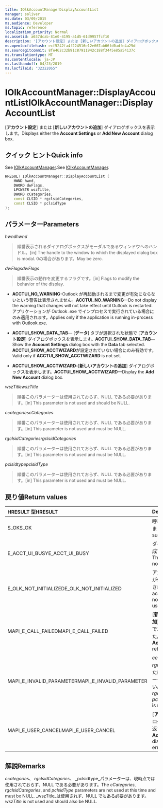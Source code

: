 ```yaml
---
title: IOlkAccountManagerDisplayAccountList
manager: soliver
ms.date: 03/09/2015
ms.audience: Developer
ms.topic: reference
localization_priority: Normal
ms.assetid: a637dcab-81e0-4195-a1d5-61d9957fcf10
description: '[アカウント設定] または [新しいアカウントの追加] ダイアログボックスを表示します。'
ms.openlocfilehash: ecf5242fa4f224516e12e667ab66fd0adfe4a25d
ms.sourcegitcommit: 8fe462c32b91c87911942c188f3445e85a54137c
ms.translationtype: MT
ms.contentlocale: ja-JP
ms.lasthandoff: 04/23/2019
ms.locfileid: "32322065"
---
```

# <a name="iolkaccountmanagerdisplayaccountlist"></a><span data-ttu-id="259e8-103">IOlkAccountManager::DisplayAccountList</span><span class="sxs-lookup"><span data-stu-id="259e8-103">IOlkAccountManager::DisplayAccountList</span></span>

<span data-ttu-id="259e8-104">[**アカウント設定**] または [**新しいアカウントの追加**] ダイアログボックスを表示します。</span><span class="sxs-lookup"><span data-stu-id="259e8-104">Displays either the **Account Settings** or **Add New Account** dialog box.</span></span> 
  
## <a name="quick-info"></a><span data-ttu-id="259e8-105">クイック ヒント</span><span class="sxs-lookup"><span data-stu-id="259e8-105">Quick info</span></span>

<span data-ttu-id="259e8-106">See [IOlkAccountManager](iolkaccountmanager.md).</span><span class="sxs-lookup"><span data-stu-id="259e8-106">See [IOlkAccountManager](iolkaccountmanager.md).</span></span>
  
```cpp
HRESULT IOlkAccountManager::DisplayAccountList ( 
    HWND hwnd,
    DWORD dwFlags,
    LPCWSTR wszTitle,
    DWORD cCategories,
    const CLSID * rgclsidCategories,
    const CLSID * pclsidType
);

```

## <a name="parameters"></a><span data-ttu-id="259e8-107">パラメーター</span><span class="sxs-lookup"><span data-stu-id="259e8-107">Parameters</span></span>

<span data-ttu-id="259e8-108">_hwnd_</span><span class="sxs-lookup"><span data-stu-id="259e8-108">_hwnd_</span></span>
  
> <span data-ttu-id="259e8-109">順番表示されるダイアログボックスがモーダルであるウィンドウへのハンドル。</span><span class="sxs-lookup"><span data-stu-id="259e8-109">[in] The handle to the window to which the displayed dialog box is modal.</span></span> <span data-ttu-id="259e8-110">0の場合があります。</span><span class="sxs-lookup"><span data-stu-id="259e8-110">May be zero.</span></span>
    
<span data-ttu-id="259e8-111">_dwFlags_</span><span class="sxs-lookup"><span data-stu-id="259e8-111">_dwFlags_</span></span>
  
> <span data-ttu-id="259e8-112">順番表示の動作を変更するフラグです。</span><span class="sxs-lookup"><span data-stu-id="259e8-112">[in] Flags to modify the behavior of the display.</span></span> 
    
   - <span data-ttu-id="259e8-113">**ACCTUI_NO_WARNING**-Outlook が再起動されるまで変更が有効にならないという警告は表示されません。</span><span class="sxs-lookup"><span data-stu-id="259e8-113">**ACCTUI_NO_WARNING**—Do not display the warning that changes will not take effect until Outlook is restarted.</span></span> <span data-ttu-id="259e8-114">アプリケーションが Outlook .exe でインプロセスで実行されている場合にのみ適用されます。</span><span class="sxs-lookup"><span data-stu-id="259e8-114">Applies only if the application is running in-process with Outlook.exe.</span></span>
    
   - <span data-ttu-id="259e8-115">**ACCTUI_SHOW_DATA_TAB**— [**データ**] タブが選択された状態で [**アカウント設定**] ダイアログボックスを表示します。</span><span class="sxs-lookup"><span data-stu-id="259e8-115">**ACCTUI_SHOW_DATA_TAB**—Show the **Account Settings** dialog box with the **Data** tab selected.</span></span> <span data-ttu-id="259e8-116">**ACCTUI_SHOW_ACCTWIZARD**が設定されていない場合にのみ有効です。</span><span class="sxs-lookup"><span data-stu-id="259e8-116">Valid only if **ACCTUI_SHOW_ACCTWIZARD** is not set.</span></span> 
    
   - <span data-ttu-id="259e8-117">**ACCTUI_SHOW_ACCTWIZARD**-[**新しいアカウントの追加**] ダイアログボックスを表示します。</span><span class="sxs-lookup"><span data-stu-id="259e8-117">**ACCTUI_SHOW_ACCTWIZARD**—Display the **Add New Account** dialog box.</span></span> 
    
<span data-ttu-id="259e8-118">_wszTitle_</span><span class="sxs-lookup"><span data-stu-id="259e8-118">_wszTitle_</span></span>
  
> <span data-ttu-id="259e8-119">順番このパラメーターは使用されておらず、NULL である必要があります。</span><span class="sxs-lookup"><span data-stu-id="259e8-119">[in] This parameter is not used and should be NULL.</span></span>
    
<span data-ttu-id="259e8-120">_ccategories_</span><span class="sxs-lookup"><span data-stu-id="259e8-120">_cCategories_</span></span>
  
> <span data-ttu-id="259e8-121">順番このパラメーターは使用されておらず、NULL である必要があります。</span><span class="sxs-lookup"><span data-stu-id="259e8-121">[in] This parameter is not used and must be NULL.</span></span> 
    
<span data-ttu-id="259e8-122">_rgclsidCategories_</span><span class="sxs-lookup"><span data-stu-id="259e8-122">_rgclsidCategories_</span></span>
  
> <span data-ttu-id="259e8-123">順番このパラメーターは使用されておらず、NULL である必要があります。</span><span class="sxs-lookup"><span data-stu-id="259e8-123">[in] This parameter is not used and must be NULL.</span></span>
    
<span data-ttu-id="259e8-124">_pclsidtype_</span><span class="sxs-lookup"><span data-stu-id="259e8-124">_pclsidType_</span></span>
  
> <span data-ttu-id="259e8-125">順番このパラメーターは使用されておらず、NULL である必要があります。</span><span class="sxs-lookup"><span data-stu-id="259e8-125">[in] This parameter is not used and must be NULL.</span></span>
    
## <a name="return-values"></a><span data-ttu-id="259e8-126">戻り値</span><span class="sxs-lookup"><span data-stu-id="259e8-126">Return values</span></span>

|<span data-ttu-id="259e8-127">**HRESULT 型**</span><span class="sxs-lookup"><span data-stu-id="259e8-127">**HRESULT**</span></span>|<span data-ttu-id="259e8-128">**Description**</span><span class="sxs-lookup"><span data-stu-id="259e8-128">**Description**</span></span>|
|:-----|:-----|
|<span data-ttu-id="259e8-129">S_OK</span><span class="sxs-lookup"><span data-stu-id="259e8-129">S_OK</span></span>  <br/> |<span data-ttu-id="259e8-130">呼び出しが正常になされました。</span><span class="sxs-lookup"><span data-stu-id="259e8-130">The call was successful.</span></span>  <br/> |
|<span data-ttu-id="259e8-131">E_ACCT_UI_BUSY</span><span class="sxs-lookup"><span data-stu-id="259e8-131">E_ACCT_UI_BUSY</span></span>  <br/> |<span data-ttu-id="259e8-132">ダイアログボックスを作成できませんでした。</span><span class="sxs-lookup"><span data-stu-id="259e8-132">The dialog box could not be created.</span></span>  <br/> |
|<span data-ttu-id="259e8-133">E_OLK_NOT_INITIALIZED</span><span class="sxs-lookup"><span data-stu-id="259e8-133">E_OLK_NOT_INITIALIZED</span></span>  <br/> |<span data-ttu-id="259e8-134">アカウント マネージャーが使用するために初期化されていません。</span><span class="sxs-lookup"><span data-stu-id="259e8-134">The account manager has not been initialized for use.</span></span>  <br/> |
|<span data-ttu-id="259e8-135">MAPI_E_CALL_FAILED</span><span class="sxs-lookup"><span data-stu-id="259e8-135">MAPI_E_CALL_FAILED</span></span>  <br/> |<span data-ttu-id="259e8-136">[**新しいアカウントの追加**] ダイアログボックスでエラーが返されました。</span><span class="sxs-lookup"><span data-stu-id="259e8-136">The **Add New Account** dialog box returned an error.</span></span>  <br/> |
|<span data-ttu-id="259e8-137">MAPI_E_INVALID_PARAMETER</span><span class="sxs-lookup"><span data-stu-id="259e8-137">MAPI_E_INVALID_PARAMETER</span></span>  <br/> |<span data-ttu-id="259e8-138">_ccategories_、 _rgclsidCategories_、または_pclsidtype_パラメーターが NULL ではない。</span><span class="sxs-lookup"><span data-stu-id="259e8-138">The  _cCategories_,  _rgclsidCategories_, or  _pclsidType_ parameter is non-NULL.</span></span>  <br/> |
|<span data-ttu-id="259e8-139">MAPI_E_USER_CANCEL</span><span class="sxs-lookup"><span data-stu-id="259e8-139">MAPI_E_USER_CANCEL</span></span>  <br/> |<span data-ttu-id="259e8-140">[**アカウント設定**] ダイアログボックスでエラーが返されました。</span><span class="sxs-lookup"><span data-stu-id="259e8-140">The **Account Settings** dialog box returned an error.</span></span>  <br/> |
   
## <a name="remarks"></a><span data-ttu-id="259e8-141">解説</span><span class="sxs-lookup"><span data-stu-id="259e8-141">Remarks</span></span>

<span data-ttu-id="259e8-142">_ccategories_、 _rgclsidCategories_、 _pclsidtype_パラメーターは、現時点では使用されておらず、NULL である必要があります。</span><span class="sxs-lookup"><span data-stu-id="259e8-142">The  _cCategories_,  _rgclsidCategories_, and  _pclsidType_ parameters are not used at this time and must be NULL.</span></span>  <span data-ttu-id="259e8-143">_wszTitle_は使用されず、NULL でもある必要があります。</span><span class="sxs-lookup"><span data-stu-id="259e8-143">_wszTitle_ is not used and should also be NULL.</span></span> 
  

